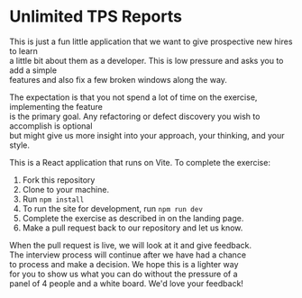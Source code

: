 # Unlimited TPS Reports

This is just a fun little application that we want to give prospective new hires to learn    
a little bit about them as a developer.  This is low pressure and asks you to add a simple    
features and also fix a few broken windows along the way.   
   
The expectation is that you not spend a lot of time on the exercise, implementing the feature   
is the primary goal.  Any refactoring or defect discovery you wish to accomplish is optional   
but might give us more insight into your approach, your thinking, and your style.   

This is a React application that runs on Vite. To complete the exercise:    
1. Fork this repository
2. Clone to your machine.
3. Run `npm install`
4. To run the site for development, run `npm run dev`
5. Complete the exercise as described in on the landing page.
6. Make a pull request back to our repository and let us know.

When the pull request is live, we will look at it and give feedback.  
The interview process will continue after we have had a chance    
to process and make a decision. We hope this is a lighter way   
for you to show us what you can do without the pressure of a   
panel of 4 people and a white board.  We'd love your feedback!